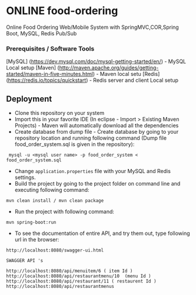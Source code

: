# ONLINE food-ordering
Online Food Ordering Web/Mobile System with SpringMVC,COR,Spring Boot, MySQL, Redis Pub/Sub

### Prerequisites / Software Tools 

  [MySQL] (https://dev.mysql.com/doc/mysql-getting-started/en/) - MySQL Local setup
  [Maven] (http://maven.apache.org/guides/getting-started/maven-in-five-minutes.html) - Maven local setu
  [Redis] (https://redis.io/topics/quickstart) - Redis server and client Local setup


## Deployment
* Clone this repository on your system
* Import this in your favorite IDE (In eclipse - Import > Existing Maven Projects) - Maven will automatically download all the dependencies
* Create database from dump file - Create database by going to your repository location and running following command (Dump file food_order_system.sql is given in the repository): 
```
 mysql -u <mysql user name> -p food_order_system < food_order_system.sql
 ```
* Change `application.properties` file with your MySQL and Redis settings.
* Build the project by going to the project folder on command line and executing following command:
```
mvn clean install / mvn clean package 
```
* Run the project with following command:
```
mvn spring-boot:run
```
* To see the documentation of entire API, and try them out, type following url in the browser: 
```
http://localhost:8080/swagger-ui.html

SWAGGER API 's 

http://localhost:8080/api/menuitem/6 ( item Id ) 
http://localhost:8080/api/restaurantmenu/10  (menu Id ) 
http://localhost:8080/api/restaurant/11 ( restaurent Id )
http://localhost:8080/api/restaurantmenus 
```


